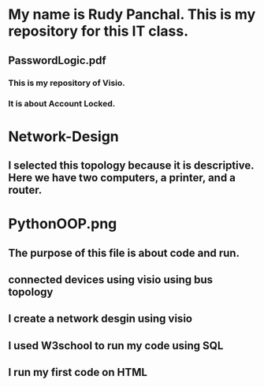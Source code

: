 # My name is Rudy Panchal. This is my repository for this IT class. 
## PasswordLogic.pdf
### This is my repository of Visio.
### It is about Account Locked.
# Network-Design
## I selected this topology because it is descriptive. Here we have two computers, a printer, and a router.
# PythonOOP.png
## The purpose of this file is about code and run.
## connected devices using visio using bus topology 
## I create a network desgin using visio 
## I used W3school to run my code using SQL
## I run my first code on HTML 
